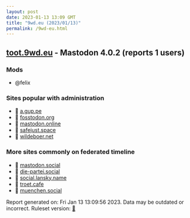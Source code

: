 ```yaml
---
layout: post
date: 2023-01-13 13:09 GMT
title: "9wd.eu (2023/01/13)"
permalink: /9wd-eu.html
---
```


## [toot.9wd.eu](https://toot.9wd.eu) - Mastodon 4.0.2 (reports 1 users)

### Mods
 * @felix

### Sites popular with administration

* 🐘 [a.gup.pe](/a-gup-pe.html)
* 🐘 [fosstodon.org](/fosstodon-org.html)
* 🐘 [mastodon.online](/mastodon-online.html)
* 🐘 [safejust.space](/safejust-space.html)
* 🐘 [wildeboer.net](/wildeboer-net.html)

### More sites commonly on federated timeline

* 🐘 [mastodon.social](/mastodon-social.html)
* 🐘 [die-partei.social](/die-partei-social.html)
* 🐘 [social.lansky.name](/social-lansky-name.html)
* 🐘 [troet.cafe](/troet-cafe.html)
* 🐘 [muenchen.social](/muenchen-social.html)

Report generated on: Fri Jan 13 13:09:56 2023. Data may be outdated or incorrect.
Ruleset version: [🧁](/version-cupcake)
